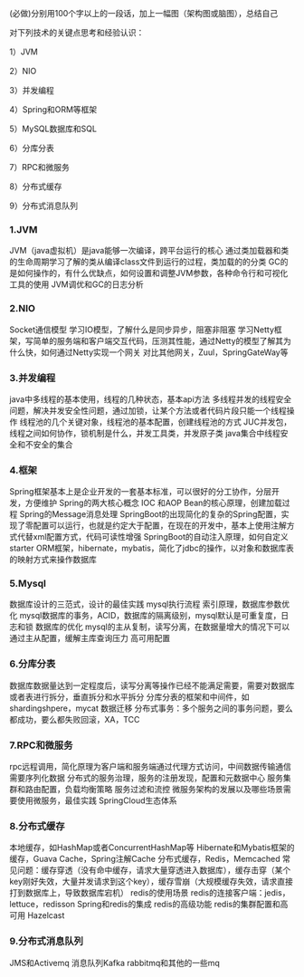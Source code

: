 (必做)分别用100个字以上的一段话，加上一幅图（架构图或脑图），总结自己 

对下列技术的关键点思考和经验认识： 

1）JVM 

2）NIO 

3）并发编程 

4）Spring和ORM等框架 

5）MySQL数据库和SQL 

6）分库分表 

7）RPC和微服务 

8）分布式缓存 

9）分布式消息队列



### 1.JVM
JVM（java虚拟机）是java能够一次编译，跨平台运行的核心
通过类加载器和类的生命周期学习了解的类从编译class文件到运行的过程，类加载的的分类
GC的是如何操作的，有什么优缺点，如何设置和调整JVM参数，各种命令行和可视化工具的使用
JVM调优和GC的日志分析
### 2.NIO
Socket通信模型
学习IO模型，了解什么是同步异步，阻塞非阻塞
学习Netty框架，写简单的服务端和客户端交互代码，压测其性能，通过Netty的模型了解其为什么快，如何通过Netty实现一个网关
对比其他网关，Zuul，SpringGateWay等
### 3.并发编程
java中多线程的基本使用，线程的几种状态，基本api方法
多线程并发的线程安全问题，解决并发安全性问题，通过加锁，让某个方法或者代码片段只能一个线程操作
线程池的几个关键对象，线程池的基本配置，创建线程池的方式
JUC并发包，线程之间如何协作，锁机制是什么，并发工具类，并发原子类
java集合中线程安全和不安全的集合
### 4.框架
Spring框架基本上是企业开发的一套基本标准，可以很好的分工协作，分层开发，方便维护
Spring的两大核心概念 IOC 和AOP
Bean的核心原理，创建加载过程
Spring的Message消息处理
SpringBoot的出现简化的复杂的Spring配置，实现了零配置可以运行，也就是约定大于配置，在现在的开发中，基本上使用注解方式代替xml配置方式，代码可读性增强
SpringBoot的自动注入原理，如何自定义starter
ORM框架，hibernate，mybatis，简化了jdbc的操作，以对象和数据库表的映射方式来操作数据库
### 5.Mysql
数据库设计的三范式，设计的最佳实践
mysql执行流程
索引原理，数据库参数优化
mysql数据库的事务，ACID，数据库的隔离级别，mysql默认是可重复度，日志和锁
数据库的优化
mysql的主从复制，读写分离，在数据量增大的情况下可以通过主从配置，缓解主库查询压力
高可用配置
### 6.分库分表
数据库数据量达到一定程度后，读写分离等操作已经不能满足需要，需要对数据库或者表进行拆分，垂直拆分和水平拆分
分库分表的框架和中间件，如shardingshpere，mycat
数据迁移
分布式事务：多个服务之间的事务问题，要么都成功，要么都失败回滚，XA，TCC
### 7.RPC和微服务
rpc远程调用，简化原理为客户端和服务端通过代理方式访问，中间数据传输通信需要序列化数据
分布式的服务治理，服务的注册发现，配置和元数据中心
服务集群和路由配置，负载均衡策略
服务过滤和流控
微服务架构的发展以及哪些场景需要使用微服务，最佳实践
SpringCloud生态体系
### 8.分布式缓存
本地缓存，如HashMap或者ConcurrentHashMap等
Hibernate和Mybatis框架的缓存，Guava Cache，Spring注解Cache
分布式缓存，Redis，Memcached
常见问题：缓存穿透（没有命中缓存，请求大量穿透进入数据库），缓存击穿（某个key刚好失效，大量并发请求到这个key），缓存雪崩（大规模缓存失效，请求直接打到数据库上，导致数据库宕机）
redis的使用场景
redis的连接客户端：jedis，lettuce，redisson
Spring和redis的集成
redis的高级功能
redis的集群配置和高可用
Hazelcast
### 9.分布式消息队列
JMS和Activemq
消息队列Kafka
rabbitmq和其他的一些mq
